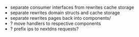 - separate consumer interfaces from rewrites cache storage
- separate rewrites domain structs and cache storage
- separate rewrites pages back into components/
- ? move handlers to respective components
- ? prefix ips to nextdns requests?